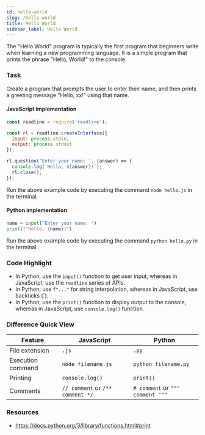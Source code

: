 ```yaml
---
id: hello-world
slug: /hello-world
title: Hello World
sidebar_label: Hello World
---
```


The "Hello World" program is typically the first program that beginners write when learning a new programming language. It is a simple program that prints the phrase "Hello, World!" to the console.

### Task

Create a program that prompts the user to enter their name, and then prints a greeting message "Hello, xx!" using that name.

#### JavaScript implementation

```javascript title="hello.js"
const readline = require('readline');

const rl = readline.createInterface({
  input: process.stdin,
  output: process.stdout
});

rl.question('Enter your name: ', (answer) => {
  console.log(`Hello, ${answer}!`);
  rl.close();
});
```
Run the above example code by executing the command `node hello.js` in the terminal.


#### Python implementation

```python title="hello.py"
name = input("Enter your name: ")
print(f"Hello, {name}!")
```

Run the above example code by executing the command `python hello.py` in the terminal.

### Code Highlight

- In Python, use the `input()` function to get user input, whereas in JavaScript, use the `readline` series of APIs.
- In Python, use `f"..."` for string interpolation, whereas in JavaScript, use backticks (`).
- In Python, use the `print()` function to display output to the console, whereas in JavaScript, use `console.log()` function.

### Difference Quick View

| Feature | JavaScript | Python |
|---------|------------|--------|
| File extension | `.js` | `.py` |
| Execution command | `node filename.js` | `python filename.py` |
| Printing | `console.log()` | `print()` |
| Comments | `// comment` or `/** comment */` | `# comment` or `""" comment """` |

### Resources

- https://docs.python.org/3/library/functions.html#print
